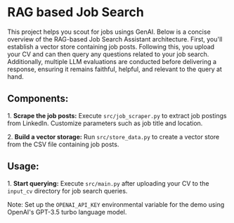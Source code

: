 <h1>RAG based Job Search</h1>

This project helps you scout for jobs usings GenAI.
Below is a concise overview of the RAG-based Job Search Assistant architecture. First, you'll establish a vector store containing job posts. Following this, you upload your CV and can then query any questions related to your job search. Additionally, multiple LLM evaluations are conducted before delivering a response, ensuring it remains faithful, helpful, and relevant to the query at hand.

<div>
  <h2>Components:</h2>
  <p>1. <strong>Scrape the job posts:</strong> Execute <code>src/job_scraper.py</code> to extract job postings from LinkedIn. Customize parameters such as job title and location.</p>
  <p>2. <strong>Build a vector storage:</strong> Run <code>src/store_data.py</code> to create a vector store from the CSV file containing job posts.</p>
</div>

<div>
  <h2>Usage:</h2>
  <p>1. <strong>Start querying:</strong> Execute <code>src/main.py</code> after uploading your CV to the <code>input_cv</code> directory for job search queries.</p>
  <p>Note: Set up the <code>OPENAI_API_KEY</code> environmental variable for the demo using OpenAI's GPT-3.5 turbo language model.</p>
</div>
